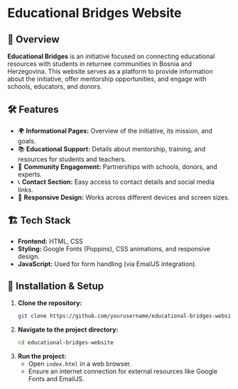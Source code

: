 # Educational Bridges Website

## 📌 Overview
**Educational Bridges** is an initiative focused on connecting educational resources with students in returnee communities in Bosnia and Herzegovina. This website serves as a platform to provide information about the initiative, offer mentorship opportunities, and engage with schools, educators, and donors.

## 🛠️ Features
- 🌍 **Informational Pages:** Overview of the initiative, its mission, and goals.
- 📚 **Educational Support:** Details about mentorship, training, and resources for students and teachers.
- 🏫 **Community Engagement:** Partnerships with schools, donors, and experts.
- 📞 **Contact Section:** Easy access to contact details and social media links.
- 🎨 **Responsive Design:** Works across different devices and screen sizes.

## 🏗️ Tech Stack
- **Frontend:** HTML, CSS
- **Styling:** Google Fonts (Poppins), CSS animations, and responsive design.
- **JavaScript:** Used for form handling (via EmailJS integration).

## 🚀 Installation & Setup
1. **Clone the repository:**
   ```sh
   git clone https://github.com/yourusername/educational-bridges-website.git
   ```
2. **Navigate to the project directory:**
   ```sh
   cd educational-bridges-website
   ```
3. **Run the project:**
   - Open `index.html` in a web browser.
   - Ensure an internet connection for external resources like Google Fonts and EmailJS.
